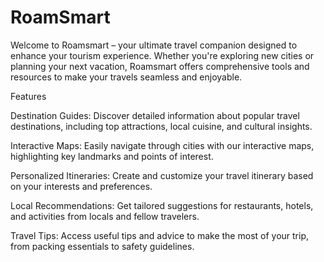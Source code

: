 # RoamSmart
Welcome to Roamsmart – your ultimate travel companion designed to enhance your tourism experience. Whether you're exploring new cities or planning your next vacation, Roamsmart offers comprehensive tools and resources to make your travels seamless and enjoyable.

Features

Destination Guides: Discover detailed information about popular travel destinations, including top attractions, local cuisine, and cultural insights.

Interactive Maps: Easily navigate through cities with our interactive maps, highlighting key landmarks and points of interest.

Personalized Itineraries: Create and customize your travel itinerary based on your interests and preferences.

Local Recommendations: Get tailored suggestions for restaurants, hotels, and activities from locals and fellow travelers.

Travel Tips: Access useful tips and advice to make the most of your trip, from packing essentials to safety guidelines.
